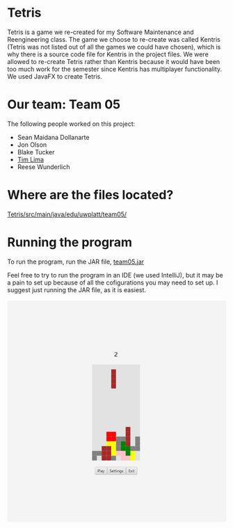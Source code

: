 # Tetris
Tetris is a game we re-created for my Software Maintenance and Reengineering class. The game we choose to re-create was called Kentris (Tetris was not listed out of all the games we could have chosen), which is why there is a source code file for Kentris in the project files. We were allowed to re-create Tetris rather than Kentris because it would have been too much work for the semester since Kentris has multiplayer functionality. We used JavaFX to create Tetris.

# Our team: Team 05

The following people worked on this project:
* Sean Maidana Dollanarte
* Jon Olson
* Blake Tucker
* [Tim Lima](https://github.com/tlima2019)
* Reese Wunderlich

# Where are the files located? 
[Tetris/src/main/java/edu/uwplatt/team05/](https://github.com/gcmaidana/Tetris/tree/main/src/main/java/edu/uwplatt/team05)

# Running the program
To run the program, run the JAR file, [team05.jar](https://github.com/gcmaidana/Tetris/blob/main/team05.jar)

Feel free to try to run the program in an IDE (we used IntelliJ), but it may be a pain to set up because of all the cofigurations you may need to set up.
I suggest just running the JAR file, as it is easiest. 

![Screenshot](d480be9617a7c815e2cf51df0c04ee21.png)
